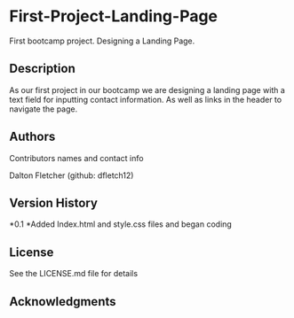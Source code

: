 # First-Project-Landing-Page

First bootcamp project. Designing a Landing Page.


## Description

As our first project in our bootcamp we are designing a landing page with a text field for inputting contact information. As well as links in the header to navigate the page.


## Authors

Contributors names and contact info

Dalton Fletcher (github: dfletch12)

## Version History

*0.1 
    *Added Index.html and style.css files and began coding

## License

See the LICENSE.md file for details

## Acknowledgments

